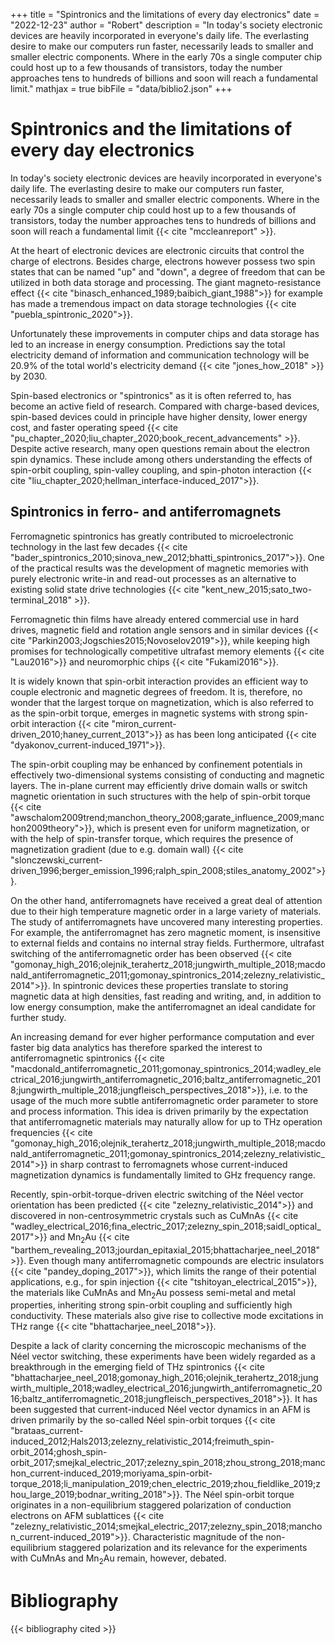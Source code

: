 +++
title = "Spintronics and the limitations of every day electronics"
date = "2022-12-23"
author = "Robert"
description = "In today's society electronic devices are heavily incorporated in everyone's daily life. The everlasting desire to make our computers run faster, necessarily leads to smaller and smaller electric components. Where in the early 70s a single computer chip could host up to a few thousands of transistors, today the number approaches tens to hundreds of billions and soon will reach a fundamental limit."
mathjax = true
bibFile = "data/biblio2.json"
+++

# Spintronics and the limitations of every day electronics
In today's society electronic devices are heavily incorporated in everyone's daily life. The everlasting desire to make our computers run faster, necessarily leads to smaller and smaller electric components. Where in the early 70s a single computer chip could host up to a few thousands of transistors, today the number approaches tens to hundreds of billions and soon will reach a fundamental limit {{< cite "mccleanreport" >}}. 

At the heart of electronic devices are electronic circuits that control the charge of electrons. Besides charge, electrons however possess two spin states that can be named "up" and "down", a degree of freedom that can be utilized in both data storage and processing. The giant magneto-resistance effect {{< cite "binasch_enhanced_1989;baibich_giant_1988">}} for example has made a tremendous impact on data storage technologies {{< cite "puebla_spintronic_2020">}}. 

Unfortunately these improvements in computer chips and data storage has led to an increase in energy consumption. Predictions say the total electricity demand of information and communication technology will be 20.9\% of the total world's electricity demand {{< cite "jones_how_2018" >}} by 2030. 

Spin-based electronics or "spintronics" as it is often referred to, has become an active field of research. Compared with charge-based devices, spin-based devices could in principle have higher density, lower energy cost, and faster operating speed {{< cite "pu_chapter_2020;liu_chapter_2020;book_recent_advancements" >}}. Despite active research, many open questions remain about the electron spin dynamics. These include among others understanding the effects of spin-orbit coupling, spin-valley coupling, and spin-photon interaction {{< cite "liu_chapter_2020;hellman_interface-induced_2017">}}. 

## Spintronics in ferro- and antiferromagnets
Ferromagnetic spintronics has greatly contributed to microelectronic technology in the last few decades {{< cite "bader_spintronics_2010;sinova_new_2012;bhatti_spintronics_2017">}}. One of the practical results was the development of magnetic memories with purely electronic write-in and read-out processes as an alternative to existing solid state drive technologies {{< cite "kent_new_2015;sato_two-terminal_2018" >}}.

Ferromagnetic thin films have already entered commercial use in hard drives, magnetic field and rotation angle sensors and in similar devices {{< cite "Parkin2003;Jogschies2015;Novoselov2019">}}, while keeping high promises for technologically competitive ultrafast memory elements {{< cite "Lau2016">}} and neuromorphic chips {{< cite "Fukami2016">}}. 

It is widely known that spin-orbit interaction provides an efficient way to couple electronic and magnetic degrees of freedom. It is, therefore, no wonder that the largest torque on magnetization, which is also referred to as the spin-orbit torque, emerges in magnetic systems with strong spin-orbit interaction {{< cite "miron_current-driven_2010;haney_current_2013">}} as has been long anticipated {{< cite "dyakonov_current-induced_1971">}}. 

The spin-orbit coupling may be enhanced by confinement potentials in effectively two-dimensional systems consisting of conducting and magnetic layers. The in-plane current may efficiently drive domain walls or switch magnetic orientation in such structures with the help of spin-orbit torque {{< cite "awschalom2009trend;manchon_theory_2008;garate_influence_2009;manchon2009theory">}}, which is present even for uniform magnetization, or with the help of spin-transfer torque, which requires the presence of magnetization gradient (due to e.g. domain wall) {{< cite "slonczewski_current-driven_1996;berger_emission_1996;ralph_spin_2008;stiles_anatomy_2002">}}. 

On the other hand, antiferromagnets have received a great deal of attention due to their high temperature magnetic order in a large variety of materials. The study of antiferromagnets have uncovered many interesting properties. For example, the antiferromagnet has zero magnetic moment, is
insensitive to external fields and contains no internal stray fields.
Furthermore, ultrafast switching of the antiferromagnetic order has been observed {{< cite "gomonay_high_2016;olejnik_terahertz_2018;jungwirth_multiple_2018;macdonald_antiferromagnetic_2011;gomonay_spintronics_2014;zelezny_relativistic_2014">}}. In
spintronic devices these properties translate to storing magnetic data at high densities, fast
reading and writing, and, in addition to low energy consumption, make the antiferromagnet an ideal candidate for further study.

An increasing demand for ever higher performance computation and ever faster big data analytics has therefore sparked the interest to antiferromagnetic spintronics {{< cite "macdonald_antiferromagnetic_2011;gomonay_spintronics_2014;wadley_electrical_2016;jungwirth_antiferromagnetic_2016;baltz_antiferromagnetic_2018;jungwirth_multiple_2018;jungfleisch_perspectives_2018">}}, i.e. to the usage of the much more subtle antiferromagnetic order parameter to store and process information. This idea is driven primarily by the expectation that antiferromagnetic materials may naturally allow for up to THz operation frequencies {{< cite "gomonay_high_2016;olejnik_terahertz_2018;jungwirth_multiple_2018;macdonald_antiferromagnetic_2011;gomonay_spintronics_2014;zelezny_relativistic_2014">}} in sharp contrast to ferromagnets whose current-induced magnetization dynamics is fundamentally limited to GHz frequency range. 
  
Recently, spin-orbit-torque-driven electric switching of the Néel vector orientation has been predicted {{< cite "zelezny_relativistic_2014">}} and discovered in non-centrosymmetric crystals such as CuMnAs {{< cite "wadley_electrical_2016;fina_electric_2017;zelezny_spin_2018;saidl_optical_2017">}} and Mn$_2$Au {{< cite "barthem_revealing_2013;jourdan_epitaxial_2015;bhattacharjee_neel_2018">}}. Even though many antiferromagnetic compounds are electric insulators {{< cite "pandey_doping_2017">}}, which limits the range of their potential applications, e.g., for spin injection {{< cite "tshitoyan_electrical_2015">}}, the materials like CuMnAs and Mn$_2$Au possess  semi-metal and metal properties, inheriting strong spin-orbit coupling and sufficiently high conductivity. These materials also give rise to collective mode excitations in THz range {{< cite "bhattacharjee_neel_2018">}}. 

Despite a lack of clarity concerning the microscopic mechanisms of the Néel vector switching, these experiments have been widely regarded as a breakthrough in the emerging field of THz spintronics {{< cite "bhattacharjee_neel_2018;gomonay_high_2016;olejnik_terahertz_2018;jungwirth_multiple_2018;wadley_electrical_2016;jungwirth_antiferromagnetic_2016;baltz_antiferromagnetic_2018;jungfleisch_perspectives_2018">}}. It has been suggested that current-induced Néel vector dynamics in an AFM is driven primarily by the so-called Néel spin-orbit torques {{< cite "brataas_current-induced_2012;Hals2013;zelezny_relativistic_2014;freimuth_spin-orbit_2014;ghosh_spin-orbit_2017;smejkal_electric_2017;zelezny_spin_2018;zhou_strong_2018;manchon_current-induced_2019;moriyama_spin-orbit-torque_2018;li_manipulation_2019;chen_electric_2019;zhou_fieldlike_2019;zhou_large_2019;bodnar_writing_2018">}}. The Néel spin-orbit torque originates in a non-equilibrium staggered polarization of conduction electrons on AFM sublattices {{< cite "zelezny_relativistic_2014;smejkal_electric_2017;zelezny_spin_2018;manchon_current-induced_2019">}}. Characteristic magnitude of the non-equilibrium staggered polarization and its relevance for the experiments with CuMnAs and Mn$_2$Au remain, however, debated. 

# Bibliography
{{< bibliography cited >}}